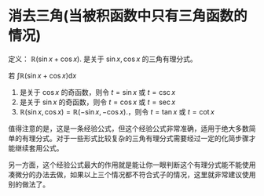 # 消去三角(当被积函数中只有三角函数的情况)
定义： $\mathbb{R}\left( \sin x+\cos x \right).$ 是关于 $\sin x,\cos x$ 的三角有理分式。

若 $\int \mathbb{R}\left( \sin x + \cos x \right) \mathrm{d}x$
1. 是关于 $\cos x$ 的奇函数，则令 $t=\sin x$ 或 $t=\csc x$
2. 是关于 $\sin x$ 的奇函数，则令 $t=\cos x$ 或 $t=\sec x$
3. $\mathbb{R}\left( \sin x,\cos x \right) = \mathbb{R}\left( -\sin x,-\cos x \right) .$，则令 $t=\tan x$ 或 $t=\cot x$

值得注意的是，这是一条经验公式，但这个经验公式非常准确，适用于绝大多数简单的有理分式。对于一些形式比较复杂的三角有理分式需要经过一定的化简步骤才能继续套用公式。

另一方面，这个经验公式最大的作用就是能让你一眼判断这个有理分式能不能使用凑微分的办法去做，如果以上三个情况都不符合式子的情况，这里就非常建议使用别的做法了。
